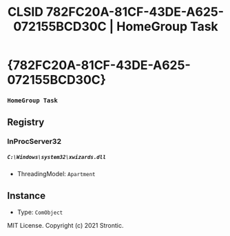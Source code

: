 ﻿---
title: "CLSID 782FC20A-81CF-43DE-A625-072155BCD30C | HomeGroup Task"
excerpt: What is COM-Object CLSID 782FC20A-81CF-43DE-A625-072155BCD30C?
---

# {782FC20A-81CF-43DE-A625-072155BCD30C}

### `HomeGroup Task`

## Registry


### InProcServer32

##### `C:\Windows\system32\xwizards.dll`
* ThreadingModel: `Apartment`

## Instance

* Type: `ComObject`

MIT License. Copyright (c) 2021 Strontic.


